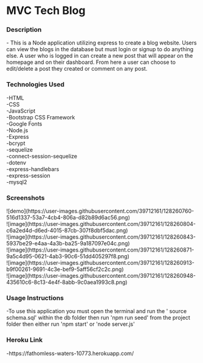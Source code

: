 <h1>MVC Tech Blog</h1>

<h3>Description</h3>
- This is a Node application utilizing express to create a blog website. Users can view the blogs in the database but must login or signup to do anything else. A user who is logged in can create a new post that will appear on the homepage and on their dashboard. From here a user can choose to edit/delete a post they created or comment on any post.

<h3>Technologies Used</h3>
-HTML<br>
-CSS<br>
-JavaScript<br>
-Bootstrap CSS Framework<br>
-Google Fonts<br>
-Node.js<br>
-Express<br>
-bcrypt<br>
-sequelize<br>
-connect-session-sequelize<br>
-dotenv<br>
-express-handlebars<br>
-express-session<br>
-mysql2

<h3>Screenshots</h3>
![demo](https://user-images.githubusercontent.com/39712161/128260760-516d1337-53a7-4cb4-806a-d82b89d6ac56.png)<br>
![image](https://user-images.githubusercontent.com/39712161/128260804-c6a2ed4d-d6ed-4015-87cb-307f8dbf5dac.png)<br>
![image](https://user-images.githubusercontent.com/39712161/128260843-5937be29-e4aa-4a3b-ba25-9a187097e04c.png)<br>
![image](https://user-images.githubusercontent.com/39712161/128260871-9a5c4d95-0621-4ab3-90c6-51dd405297f8.png)<br>
![image](https://user-images.githubusercontent.com/39712161/128260913-b9f00261-9691-4c3e-bef9-5aff56cf2c2c.png)<br>
![image](https://user-images.githubusercontent.com/39712161/128260948-435610c6-8c13-4e4f-8abb-9c0aea1993c8.png)

<h3>Usage Instructions</h3>
-To use this application you must open the terminal and run the ' source schema.sql' within the db folder then run 'npm run seed' from the project folder then either run 'npm start' or 'node server.js' 

<h3>Heroku Link</h3>
-https://fathomless-waters-10773.herokuapp.com/
